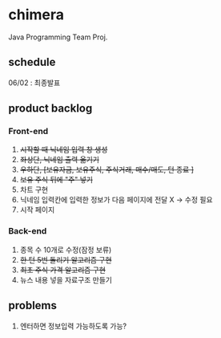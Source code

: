 # chimera
Java Programming Team Proj.

## schedule
06/02 : 최종발표

## product backlog

### Front-end
1. ~~시작할 때 닉네임 입력 창 생성~~
2. ~~좌상단, 닉네임 출력 옮기기~~
3. ~~우하단, [보유자금, 보유주식, 주식거래, 매수/매도, 턴 종료 ]~~
4. ~~보유 주식 뒤에 "주" 넣기~~
5. 차트 구현
6. 닉네임 입력칸에 입력한 정보가 다음 페이지에 전달 X -> 수정 필요
7. 시작 페이지 

### Back-end
1. 종목 수 10개로 수정(잠정 보류)
2. ~~한 턴 5번 돌리기 알고리즘 구현~~
3. ~~최초 주식 가격 알고리즘 구현~~
4. 뉴스 내용 넣을 자료구조 만들기

## problems
1. 엔터하면 정보입력 가능하도록 가능?
